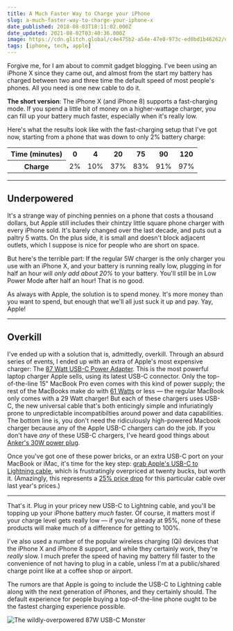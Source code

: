 ```yaml
---
title: A Much Faster Way to Charge your iPhone
slug: a-much-faster-way-to-charge-your-iphone-x
date_published: 2018-08-03T18:11:02.000Z
date_updated: 2021-08-02T03:40:36.000Z
image: https://cdn.glitch.global/c4e475b2-a54e-47e0-973c-ed0bd1b46262/usb-c-lightning-thermal.jpg?v=1669624310335
tags: [iphone, tech, apple]
---
```


Forgive me, for I am about to commit gadget blogging. I've been using an iPhone X since they came out, and almost from the start my battery has charged between two and three time the default speed of most people's phones. All you need is one new cable to do it.

**The short version**: The iPhone X (and iPhone 8) supports a fast-charging mode. If you spend a little bit of money on a higher-wattage charger, you can fill up your battery much faster, especially when it's really low.

Here's what the results look like with the fast-charging setup that I've got now, starting from a phone that was down to only 2% battery charge:

<table>
    <tr>
        <th>Time (minutes)</th>
        <th>0</th>
        <th>4</th>
        <th>20</th>
        <th>75</th>
        <th>90</th>
        <th>120</th>
    </tr>
    <tr>
        <th>Charge</th>
        <td>2%</td>
        <td>10%</td>
        <td>37%</td>
        <td>83%</td>
        <td>91%</td>
        <td>97%</td>
    </tr>

</table>

---

## Underpowered

It's a strange way of pinching pennies on a phone that costs a thousand dollars, but Apple still includes their chintzy little square phone charger with every iPhone sold. It's barely changed over the last decade, and puts out a paltry 5 watts. On the plus side, it is small and doesn't block adjacent outlets, which I suppose is nice for people who are short on space.

But here's the terrible part: If the regular 5W charger is the only charger you use with an iPhone X, and your battery is running really low, plugging in for half an hour will *only add about 20%* to your battery. You'll still be in Low Power Mode after half an hour! That is no good.

As always with Apple, the solution is to spend money. It's more money than you want to spend, but enough that we'll all just suck it up and pay. Yay, Apple!

---

## Overkill

I've ended up with a solution that is, admittedly, overkill. Through an absurd series of events, I ended up with an extra of Apple's most expensive charger: The [87 Watt USB-C Power Adapter](https://amzn.to/2veDeuz). This is the most powerful laptop charger Apple sells, using its latest USB-C connector. Only the top-of-the-line 15" MacBook Pro even comes with this kind of power supply; the rest of the MacBooks make do with [61 Watts](https://amzn.to/2ADXtar) or less — the regular MacBook only comes with a 29 Watt charger! But each of these chargers uses USB-C, the new universal cable that's both enticingly simple and infuriatingly prone to unpredictable incompatibilties around power and data capabilities. The bottom line is, you don't need the ridiculously high-powered Macbook charger because any of the Apple USB-C chargers can do the job. If you don't have *any* of these USB-C chargers, I've heard good things about [Anker's 30W power plug](https://amzn.to/2vdbrLe).

Once you've got one of these power bricks, or an extra USB-C port on your MacBook or iMac, it's time for the key step: [grab Apple's USB-C to Lightning cable](https://amzn.to/2N1ObX9), which is frustratingly overpriced at twenty bucks, but worth it. (Amazingly, this represents a [25% price drop](https://9to5mac.com/2018/05/21/apple-reduces-usb-c-to-lightning-cable-price-amid-rumors-2018-iphones-dropping-usb-a/) for this particular cable over last year's prices.)

---

That's it. Plug in your pricey new USB-C to Lightning cable, and you'll be topping up your iPhone battery *much* faster. Of course, it matters most if your charge level gets really low — if you're already at 95%, none of these products will make much of a difference for getting to 100%.

I've also used a number of the popular wireless charging (Qi) devices that the iPhone X and iPhone 8 support, and while they certainly work, they're *really* slow. I much prefer the speed of having my battery fill faster to the convenience of not having to plug in a cable, unless I'm at a public/shared charge point like at a coffee shop or airport.

The rumors are that Apple is going to include the USB-C to Lightning cable along with the next generation of iPhones, and they certainly should. The default experience for people buying a top-of-the-line phone ought to be the fastest charging experience possible.

![The wildly-overpowered 87W USB-C Monster](https://cdn.glitch.global/c4e475b2-a54e-47e0-973c-ed0bd1b46262/MNF82_AV2_GEO_US.jpg?v=1669624372987 "The wildly-overpowered 87W USB-C Monster")
